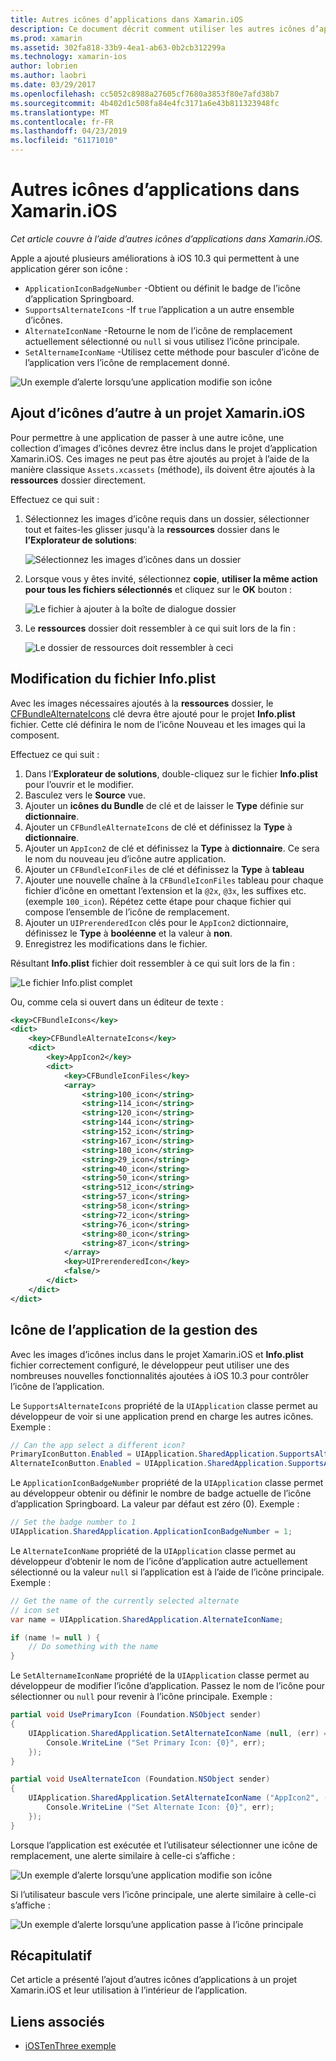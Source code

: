 ```yaml
---
title: Autres icônes d’applications dans Xamarin.iOS
description: Ce document décrit comment utiliser les autres icônes d’applications dans Xamarin.iOS. Il explique comment ajouter ces icônes à un projet Xamarin.iOS, comment modifier le fichier Info.plist et comment gérer icône de l’application par programme.
ms.prod: xamarin
ms.assetid: 302fa818-33b9-4ea1-ab63-0b2cb312299a
ms.technology: xamarin-ios
author: lobrien
ms.author: laobri
ms.date: 03/29/2017
ms.openlocfilehash: cc5052c8988a27605cf7680a3853f80e7afd38b7
ms.sourcegitcommit: 4b402d1c508fa84e4fc3171a6e43b811323948fc
ms.translationtype: MT
ms.contentlocale: fr-FR
ms.lasthandoff: 04/23/2019
ms.locfileid: "61171010"
---
```

# <a name="alternate-app-icons-in-xamarinios"></a>Autres icônes d’applications dans Xamarin.iOS

_Cet article couvre à l’aide d’autres icônes d’applications dans Xamarin.iOS._

Apple a ajouté plusieurs améliorations à iOS 10.3 qui permettent à une application gérer son icône :

 - `ApplicationIconBadgeNumber` -Obtient ou définit le badge de l’icône d’application Springboard.
 - `SupportsAlternateIcons` -If `true` l’application a un autre ensemble d’icônes.
 - `AlternateIconName` -Retourne le nom de l’icône de remplacement actuellement sélectionné ou `null` si vous utilisez l’icône principale.
 - `SetAlternameIconName` -Utilisez cette méthode pour basculer d’icône de l’application vers l’icône de remplacement donné.

![](alternate-app-icons-images/icons04.png "Un exemple d’alerte lorsqu’une application modifie son icône")

<a name="Adding-Alternate-Icons" />

## <a name="adding-alternate-icons-to-a-xamarinios-project"></a>Ajout d’icônes d’autre à un projet Xamarin.iOS

Pour permettre à une application de passer à une autre icône, une collection d’images d’icônes devrez être inclus dans le projet d’application Xamarin.iOS. Ces images ne peut pas être ajoutés au projet à l’aide de la manière classique `Assets.xcassets` (méthode), ils doivent être ajoutés à la **ressources** dossier directement.

Effectuez ce qui suit :

1. Sélectionnez les images d’icône requis dans un dossier, sélectionner tout et faites-les glisser jusqu'à la **ressources** dossier dans le **l’Explorateur de solutions**:

    ![](alternate-app-icons-images/icons00.png "Sélectionnez les images d’icônes dans un dossier")

2. Lorsque vous y êtes invité, sélectionnez **copie**, **utiliser la même action pour tous les fichiers sélectionnés** et cliquez sur le **OK** bouton :

    ![](alternate-app-icons-images/icons02.png "Le fichier à ajouter à la boîte de dialogue dossier")

3. Le **ressources** dossier doit ressembler à ce qui suit lors de la fin :

    ![](alternate-app-icons-images/icons01.png "Le dossier de ressources doit ressembler à ceci")

<a name="Modifying-the-Info.plist-File" />

## <a name="modifying-the-infoplist-file"></a>Modification du fichier Info.plist

Avec les images nécessaires ajoutés à la **ressources** dossier, le [CFBundleAlternateIcons](https://developer.apple.com/library/content/documentation/General/Reference/InfoPlistKeyReference/Articles/CoreFoundationKeys.html#//apple_ref/doc/uid/TP40009249-SW13) clé devra être ajouté pour le projet **Info.plist** fichier. Cette clé définira le nom de l’icône Nouveau et les images qui la composent.

Effectuez ce qui suit :

1. Dans l’**Explorateur de solutions**, double-cliquez sur le fichier **Info.plist** pour l’ouvrir et le modifier.
2. Basculez vers le **Source** vue.
3. Ajouter un **icônes du Bundle** de clé et de laisser le **Type** définie sur **dictionnaire**.
4. Ajouter un `CFBundleAlternateIcons` de clé et définissez la **Type** à **dictionnaire**.
5. Ajouter un `AppIcon2` de clé et définissez la **Type** à **dictionnaire**. Ce sera le nom du nouveau jeu d’icône autre application.
6. Ajouter un `CFBundleIconFiles` de clé et définissez la **Type** à **tableau**
7. Ajouter une nouvelle chaîne à la `CFBundleIconFiles` tableau pour chaque fichier d’icône en omettant l’extension et la `@2x`, `@3x`, les suffixes etc. (exemple `100_icon`). Répétez cette étape pour chaque fichier qui compose l’ensemble de l’icône de remplacement.
8. Ajouter un `UIPrerenderedIcon` clés pour le `AppIcon2` dictionnaire, définissez le **Type** à **booléenne** et la valeur à **non**.
9. Enregistrez les modifications dans le fichier.

Résultant **Info.plist** fichier doit ressembler à ce qui suit lors de la fin :

![](alternate-app-icons-images/icons03.png "Le fichier Info.plist complet")

Ou, comme cela si ouvert dans un éditeur de texte :

```xml
<key>CFBundleIcons</key>
<dict>
    <key>CFBundleAlternateIcons</key>
    <dict>
        <key>AppIcon2</key>
        <dict>
            <key>CFBundleIconFiles</key>
            <array>
                <string>100_icon</string>
                <string>114_icon</string>
                <string>120_icon</string>
                <string>144_icon</string>
                <string>152_icon</string>
                <string>167_icon</string>
                <string>180_icon</string>
                <string>29_icon</string>
                <string>40_icon</string>
                <string>50_icon</string>
                <string>512_icon</string>
                <string>57_icon</string>
                <string>58_icon</string>
                <string>72_icon</string>
                <string>76_icon</string>
                <string>80_icon</string>
                <string>87_icon</string>
            </array>
            <key>UIPrerenderedIcon</key>
            <false/>
        </dict>
    </dict>
</dict>
```

<a name="Managing-the-Apps-Icon" />

## <a name="managing-the-apps-icon"></a>Icône de l’application de la gestion des 

Avec les images d’icônes inclus dans le projet Xamarin.iOS et **Info.plist** fichier correctement configuré, le développeur peut utiliser une des nombreuses nouvelles fonctionnalités ajoutées à iOS 10.3 pour contrôler l’icône de l’application.

Le `SupportsAlternateIcons` propriété de la `UIApplication` classe permet au développeur de voir si une application prend en charge les autres icônes. Exemple :

```csharp
// Can the app select a different icon?
PrimaryIconButton.Enabled = UIApplication.SharedApplication.SupportsAlternateIcons;
AlternateIconButton.Enabled = UIApplication.SharedApplication.SupportsAlternateIcons;
```

Le `ApplicationIconBadgeNumber` propriété de la `UIApplication` classe permet au développeur obtenir ou définir le nombre de badge actuelle de l’icône d’application Springboard. La valeur par défaut est zéro (0). Exemple :

```csharp
// Set the badge number to 1
UIApplication.SharedApplication.ApplicationIconBadgeNumber = 1;
```

Le `AlternateIconName` propriété de la `UIApplication` classe permet au développeur d’obtenir le nom de l’icône d’application autre actuellement sélectionné ou la valeur `null` si l’application est à l’aide de l’icône principale. Exemple :

```csharp
// Get the name of the currently selected alternate
// icon set
var name = UIApplication.SharedApplication.AlternateIconName;

if (name != null ) {
    // Do something with the name
}
```

Le `SetAlternameIconName` propriété de la `UIApplication` classe permet au développeur de modifier l’icône d’application. Passez le nom de l’icône pour sélectionner ou `null` pour revenir à l’icône principale. Exemple :

```csharp
partial void UsePrimaryIcon (Foundation.NSObject sender)
{
    UIApplication.SharedApplication.SetAlternateIconName (null, (err) => {
        Console.WriteLine ("Set Primary Icon: {0}", err);
    });
}

partial void UseAlternateIcon (Foundation.NSObject sender)
{
    UIApplication.SharedApplication.SetAlternateIconName ("AppIcon2", (err) => {
        Console.WriteLine ("Set Alternate Icon: {0}", err);
    });
}
```

Lorsque l’application est exécutée et l’utilisateur sélectionner une icône de remplacement, une alerte similaire à celle-ci s’affiche :

![](alternate-app-icons-images/icons04.png "Un exemple d’alerte lorsqu’une application modifie son icône")

Si l’utilisateur bascule vers l’icône principale, une alerte similaire à celle-ci s’affiche :

![](alternate-app-icons-images/icons05.png "Un exemple d’alerte lorsqu’une application passe à l’icône principale")

<a name="Summary" />

## <a name="summary"></a>Récapitulatif

Cet article a présenté l’ajout d’autres icônes d’applications à un projet Xamarin.iOS et leur utilisation à l’intérieur de l’application.



## <a name="related-links"></a>Liens associés

- [iOSTenThree exemple](https://developer.xamarin.com/samples/ios/iOS10/iOSTenThree)
